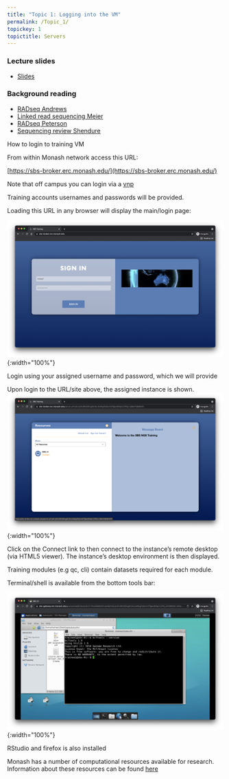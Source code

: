 ```yaml
---
title: "Topic 1: Logging into the VM"
permalink: /Topic_1/
topickey: 1
topictitle: Servers
---
```


### Lecture slides
* [Slides](./Topic_1.pdf)

### Background reading
* [RADseq Andrews](./Andrews_et_al.pdf)
* [Linked read sequencing Meier](./Meier_et_al.pdf)
* [RADseq Peterson](./Peterson_et_al.pdf)
* [Sequencing review Shendure](./Shendure_Waterston_2017.pdf)

How to login to training VM 

From within Monash network access this URL:

[https://sbs-broker.erc.monash.edu/](https://sbs-broker.erc.monash.edu/)

Note that off campus you can login via a [vnp](https://www.monash.edu/esolutions/network/vpn)

Training accounts usernames and passwords will be provided.

Loading this URL in any browser will display the main/login page: 

![](Sign_in.png){:width="100%"}

Login using your assigned username and password, which we will provide

Upon login to the URL/site above, the assigned instance is shown. 
![](Sign_in2.png){:width="100%"}

Click on the Connect link to then connect to the instance’s remote desktop (via HTML5 viewer). The instance’s desktop environment is then displayed.

Training modules (e.g qc, cli) contain datasets required for each module.

Terminal/shell is available from the bottom tools bar:

![](Sign_in3.png){:width="100%"}

RStudio and firefox is also installed

Monash has a number of computational resources available for research. Information about these resources can be found [here](https://www.monash.edu/researchinfrastructure/eresearch/capabilities/compute)





